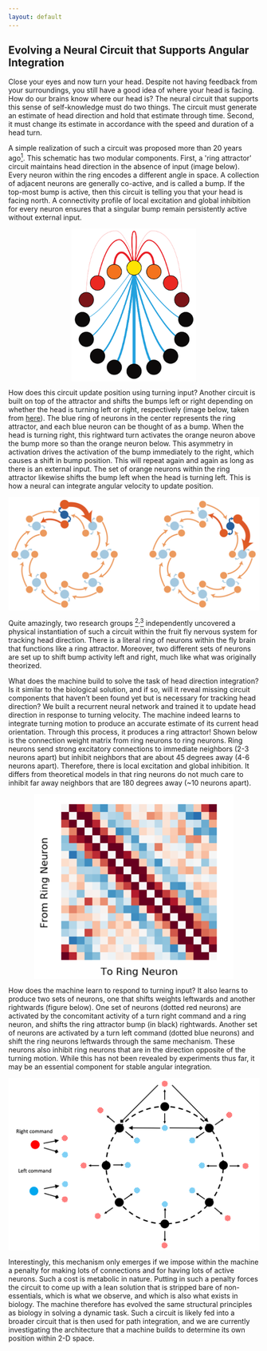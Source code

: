 ```yaml
---
layout: default
---
```


## Evolving a Neural Circuit that Supports Angular Integration

Close your eyes and now turn your head. Despite not having feedback from your surroundings, you still have a good idea of where your head is facing. How do our brains know where our head is? The neural circuit that supports this sense of self-knowledge must do two things. The circuit must generate an estimate of head direction and hold that estimate through time. Second, it must change its estimate in accordance with the speed and duration of a head turn.

A simple realization of such a circuit was proposed more than 20 years ago[<sup>1</sup>](https://papers.nips.cc/paper/890-a-model-of-the-neural-basis-of-the-rats-sense-of-direction). This schematic has two modular components. First, a 'ring attractor' circuit maintains head direction in the absence of input (image below). Every neuron within the ring encodes a different angle in space. A collection of adjacent neurons are generally co-active, and is called a bump. If the top-most bump is active, then this circuit is telling you that your head is facing north. A connectivity profile of local excitation and global inhibition for every neuron ensures that a singular bump remain persistently active without external input.

<p align="center">
  <img src="/assets/img/bump_attractor.png" alt="Logo" width="250" align="middle"/>
</p>

How does this circuit update position using turning input? Another circuit is built on top of the attractor and shifts the bumps left or right depending on whether the head is turning left or right, respectively (image below, taken from [here](https://www.nature.com/articles/nature22343)). The blue ring of neurons in the center represents the ring attractor, and each blue neuron can be thought of as a bump. When the head is turning right, this rightward turn activates the orange neuron above the bump more so than the orange neuron below. This asymmetry in activation drives the activation of the bump immediately to the right, which causes a shift in bump position. This will repeat again and again as long as there is an external input. The set of orange neurons within the ring attractor likewise shifts the bump left when the head is turning left. This is how a neural can integrate angular velocity to update position.

<p align="center">
  <img src="/assets/img/head_direction_schematic.png" alt="Logo" width="600" align="middle"/>
</p>

Quite amazingly, two research groups [<sup>2</sup>](https://www.nature.com/articles/nature22343)<sup>,</sup>[<sup>3</sup>](https://elifesciences.org/articles/23496) independently uncovered a physical instantiation of such a circuit within the fruit fly nervous system for tracking head direction. There is a literal ring of neurons within the fly brain that functions like a ring attractor. Moreover, two different sets of neurons are set up to shift bump activity left and right, much like what was originally theorized.

What does the machine build to solve the task of head direction integration? Is it similar to the biological solution, and if so, will it reveal missing circuit components that haven’t been found yet but is necessary for tracking head direction? We built a recurrent neural network and trained it to update head direction in response to turning velocity. The machine indeed learns to integrate turning motion to produce an accurate estimate of its current head orientation. Through this process, it produces a ring attractor! Shown below is the connection weight matrix from ring neurons to ring neurons. Ring neurons send strong excitatory connections to immediate neighbors (2-3 neurons apart) but inhibit neighbors that are about 45 degrees away (4-6 neurons apart). Therefore, there is local excitation and global inhibition. It differs from theoretical models in that ring neurons do not much care to inhibit far away neighbors that are 180 degrees away (~10 neurons apart).

<p align="center">
  <img src="/assets/img/W_h_aa.png" alt="Logo" width="400" align="middle"/>
</p>

How does the machine learn to respond to turning input? It also learns to produce two sets of neurons, one that shifts weights leftwards and another rightwards (figure below). One set of neurons (dotted red neurons) are activated by the concomitant activity of a turn right command and a ring neuron, and shifts the ring attractor bump (in black) rightwards. Another set of neurons are activated by a turn left command (dotted blue neurons) and shift the ring neurons leftwards through the same mechanism. These neurons also inhibit ring neurons that are in the direction opposite of the turning motion. While this has not been revealed by experiments thus far, it may be an essential component for stable angular integration.

<p align="center">
  <img src="/assets/img/head_direction_machine.png" alt="Logo" width="600" align="middle"/>
</p>

Interestingly, this mechanism only emerges if we impose within the machine a penalty for making lots of connections and for having lots of active neurons. Such a cost is metabolic in nature. Putting in such a penalty forces the circuit to come up with a lean solution that is stripped bare of non-essentials, which is what we observe, and which is also what exists in biology. The machine therefore has evolved the same structural principles as biology in solving a dynamic task. Such a circuit is likely fed into a broader circuit that is then used for path integration, and we are currently investigating the architecture that a machine builds to determine its own position within 2-D space.
